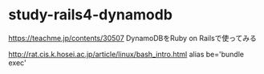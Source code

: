 study-rails4-dynamodb
=====================

https://teachme.jp/contents/30507
DynamoDBをRuby on Railsで使ってみる

http://rat.cis.k.hosei.ac.jp/article/linux/bash_intro.html
alias be='bundle exec'
